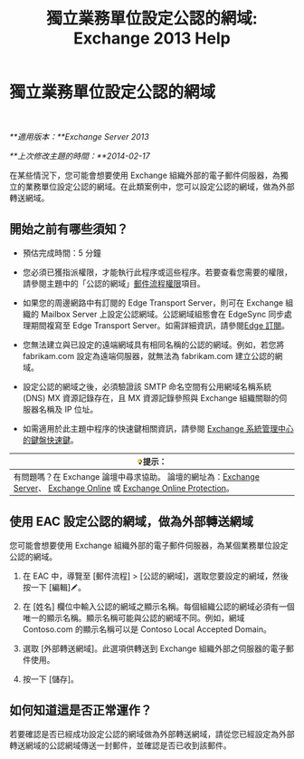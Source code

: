 ﻿---
title: '獨立業務單位設定公認的網域: Exchange 2013 Help'
TOCTitle: 獨立業務單位設定公認的網域
ms:assetid: bc95dbdc-3669-4c06-ab94-90093bc0dbfd
ms:mtpsurl: https://technet.microsoft.com/zh-tw/library/JJ657491(v=EXCHG.150)
ms:contentKeyID: 50474131
ms.date: 05/21/2018
mtps_version: v=EXCHG.150
ms.translationtype: MT
---

# 獨立業務單位設定公認的網域

 

_**適用版本：**Exchange Server 2013_

_**上次修改主題的時間：**2014-02-17_

在某些情況下，您可能會想要使用 Exchange 組織外部的電子郵件伺服器，為獨立的業務單位設定公認的網域。在此類案例中，您可以設定公認的網域，做為外部轉送網域。

## 開始之前有哪些須知？

  - 預估完成時間：5 分鐘

  - 您必須已獲指派權限，才能執行此程序或這些程序。若要查看您需要的權限，請參閱主題中的「公認的網域」[郵件流程權限](mail-flow-permissions-exchange-2013-help.md)項目。

  - 如果您的周邊網路中有訂閱的 Edge Transport Server，則可在 Exchange 組織的 Mailbox Server 上設定公認網域。公認網域組態會在 EdgeSync 同步處理期間複寫至 Edge Transport Server。如需詳細資訊，請參閱[Edge 訂閱](edge-subscriptions-exchange-2013-help.md)。

  - 您無法建立與已設定的遠端網域具有相同名稱的公認的網域。例如，若您將 fabrikam.com 設定為遠端伺服器，就無法為 fabrikam.com 建立公認的網域。

  - 設定公認的網域之後，必須驗證該 SMTP 命名空間有公用網域名稱系統 (DNS) MX 資源記錄存在，且 MX 資源記錄參照與 Exchange 組織關聯的伺服器名稱及 IP 位址。

  - 如需適用於此主題中程序的快速鍵相關資訊，請參閱 [Exchange 系統管理中心的鍵盤快速鍵](keyboard-shortcuts-in-the-exchange-admin-center-exchange-online-protection-help.md)。

<table>
<thead>
<tr class="header">
<th><img src="images/Bb124558.tip(EXCHG.150).gif" title="提示" alt="提示" />提示：</th>
</tr>
</thead>
<tbody>
<tr class="odd">
<td>有問題嗎？在 Exchange 論壇中尋求協助。 論壇的網址為：<a href="https://go.microsoft.com/fwlink/p/?linkid=60612">Exchange Server</a>、 <a href="https://go.microsoft.com/fwlink/p/?linkid=267542">Exchange Online</a> 或 <a href="https://go.microsoft.com/fwlink/p/?linkid=285351">Exchange Online Protection</a>。</td>
</tr>
</tbody>
</table>


## 使用 EAC 設定公認的網域，做為外部轉送網域

您可能會想要使用 Exchange 組織外部的電子郵件伺服器，為某個業務單位設定公認的網域。

1.  在 EAC 中，導覽至 \[郵件流程\] \> \[公認的網域\]，選取您要設定的網域，然後按一下 \[編輯\]![編輯圖示](images/JJ218640.6f53ccb2-1f13-4c02-bea0-30690e6ea71d(EXCHG.150).gif "編輯圖示")。

2.  在 \[姓名\] 欄位中輸入公認的網域之顯示名稱。每個組織公認的網域必須有一個唯一的顯示名稱。顯示名稱可能與公認的網域不同。例如，網域 Contoso.com 的顯示名稱可以是 Contoso Local Accepted Domain。

3.  選取 \[外部轉送網域\]。此選項供轉送到 Exchange 組織外部之伺服器的電子郵件使用。

4.  按一下 \[儲存\]。

## 如何知道這是否正常運作？

若要確認是否已經成功設定公認的網域做為外部轉送網域，請從您已經設定為外部轉送網域的公認網域傳送一封郵件，並確認是否已收到該郵件。


